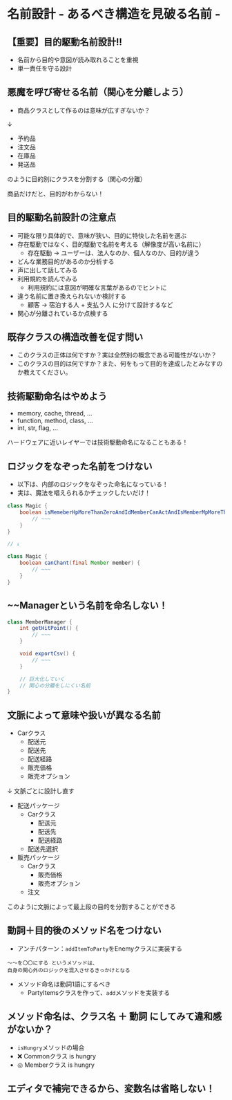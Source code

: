# 名前設計 - あるべき構造を見破る名前 -

## 【重要】目的駆動名前設計!!

- 名前から目的や意図が読み取れることを重視
- 単一責任を守る設計


## 悪魔を呼び寄せる名前（関心を分離しよう）

- 商品クラスとして作るのは意味が広すぎないか？

↓

- 予約品
- 注文品
- 在庫品
- 発送品

のように目的別にクラスを分割する（関心の分離）

商品だけだと、目的がわからない！

## 目的駆動名前設計の注意点

- 可能な限り具体的で、意味が狭い、目的に特快した名前を選ぶ
- 存在駆動ではなく、目的駆動で名前を考える（解像度が高い名前に）
  - 存在駆動 → ユーザーは、法人なのか、個人なのか、目的が違う
- どんな業務目的があるのか分析する
- 声に出して話してみる
- 利用規約を読んでみる
  - 利用規約には意図が明確な言葉があるのでヒントに
- 違う名前に置き換えられないか検討する
  - 顧客 → 宿泊する人 + 支払う人 に分けて設計するなど
- 関心が分離されているか点検する

## 既存クラスの構造改善を促す問い

- このクラスの正体は何ですか？実は全然別の概念である可能性がないか？
- このクラスの目的は何ですか？また、何をもって目的を達成したとみなすのか教えてください。

## 技術駆動命名はやめよう

- memory, cache, thread, ...
- function, method, class, ...
- int, str, flag, ...

ハードウェアに近いレイヤーでは技術駆動命名になることもある！

## ロジックをなぞった名前をつけない

- 以下は、内部のロジックをなぞった命名になっている！
- 実は、魔法を唱えられるかチェックしたいだけ！

```java
class Magic {
    boolean isMemeberHpMoreThanZeroAndIdMemberCanActAndIsMemberMpMoreThanMagicCostMp(member) {
        // ~~~
    }
}

// ↓

class Magic {
    boolean canChant(final Member member) {
        // ~~~
    }
}
```

## ~~Managerという名前を命名しない！

```java
class MemberManager {
    int getHitPoint() {
        // ~~~
    }

    void exportCsv() {
        // ~~~
    }

    // 巨大化していく
    // 関心の分離をしにくい名前
}
```

## 文脈によって意味や扱いが異なる名前

- Carクラス
    - 配送元
    - 配送先
    - 配送経路
    - 販売価格
    - 販売オプション 

↓ 文脈ごとに設計し直す

- 配送パッケージ
    - Carクラス
        - 配送元
        - 配送先  
        - 配送経路
    - 配送先選択
- 販売パッケージ
    - Carクラス
        - 販売価格
        - 販売オプション
    - 注文

このように文脈によって最上段の目的を分割することができる

## 動詞＋目的後のメソッド名をつけない

- アンチパターン：`addItemToParty`をEnemyクラスに実装する

```
〜〜を〇〇にする というメソッドは、
自身の関心外のロジックを混入させるきっかけとなる
```

- メソッド命名は動詞1語にするべき
    - PartyItemsクラスを作って、`add`メソッドを実装する

## メソッド命名は、クラス名 ＋ 動詞 にしてみて違和感がないか？

- `isHungry`メソッドの場合
- ❌ Commonクラス is hungry
- ◎ Memberクラス is hungry

## エディタで補完できるから、変数名は省略しない！

